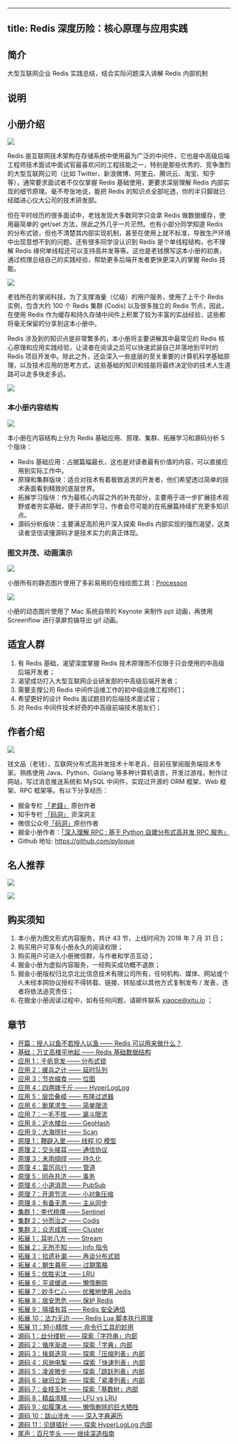 
---
title: Redis 深度历险：核心原理与应用实践
---

## 简介
大型互联网企业 Redis 实践总结，结合实际问题深入讲解 Redis 内部机制

## 说明
## 小册介绍

![](https://p1-jj.byteimg.com/tos-cn-i-t2oaga2asx/gold-user-assets/2018/7/13/16491e285c2c074a~tplv-t2oaga2asx-image.image)

Redis 是互联网技术架构在存储系统中使用最为广泛的中间件，它也是中高级后端工程师技术面试中面试官最喜欢问的工程技能之一，特别是那些优秀的、竞争激烈的大型互联网公司（比如 Twitter、新浪微博、阿里云、腾讯云、淘宝、知乎等），通常要求面试者不仅仅掌握 Redis 基础使用，更要求深层理解 Redis 内部实现的细节原理。毫不夸张地说，能把 Redis 的知识点全部吃透，你的半只脚就已经踏进心仪大公司的技术研发部。

但在平时经历的很多面试中，老钱发现大多数同学只会拿 Redis 做数据缓存，使用最简单的 get/set 方法，除此之外几乎一片茫然。也有小部分同学知道 Redis 的分布式锁，但也不清楚其内部实现机制，甚至在使用上就不标准，导致生产环境中出现意想不到的问题。还有很多同学没认识到 Redis 是个单线程结构，也不理解 Redis 缘何单线程还可以支持高并发等等。这也是老钱撰写这本小册的初衷，通过梳理总结自己的实践经验，帮助更多后端开发者更快更深入的掌握 Redis 技能。

![](https://p1-jj.byteimg.com/tos-cn-i-t2oaga2asx/gold-user-assets/2018/7/13/16491d30cf7fb606~tplv-t2oaga2asx-image.image)

老钱所在的掌阅科技，为了支撑海量（亿级）的用户服务，使用了上千个 Redis 实例，包含大约 100 个 Redis 集群 \(Codis\) 以及很多独立的 Redis 节点，因此，在使用 Redis 作为缓存和持久存储中间件上积累了较为丰富的实战经验，这些都将毫无保留的分享到这本小册中。

Redis 涉及到的知识点是非常繁多的，本小册将主要讲解其中最常见的 Redis 核心原理和应用实践经验，让读者在阅读之后可以快速武装自己并落地到平时的 Redis 项目开发中。除此之外，还会深入一些底层的至关重要的计算机科学基础原理，以及技术应用的思考方式，这些基础的知识和技能将最终决定你的技术人生道路可以走多快走多远。

![](https://p1-jj.byteimg.com/tos-cn-i-t2oaga2asx/gold-user-assets/2018/7/30/164ea81aad0ad0d0~tplv-t2oaga2asx-image.image)

### 本小册内容结构

![](https://p1-jj.byteimg.com/tos-cn-i-t2oaga2asx/gold-user-assets/2018/7/30/164e967bb4eda445~tplv-t2oaga2asx-image.image)

本小册在内容结构上分为 Redis 基础应用、原理、集群、拓展学习和源码分析 5 个版块：

- Redis 基础应用：占据篇幅最长，这也是对读者最有价值的内容，可以直接应用到实际工作中。
- 原理和集群版块：适合对技术有着极致追求的开发者，他们希望透过简单的技术表面看到精致的底层世界。
- 拓展学习版块：作为最核心内容之外的补充部分，主要用于进一步扩展技术视野或者夯实基础，便于进阶学习，作者会尽可能的在拓展篇持续扩充更多知识点。
- 源码分析版块：主要满足高阶用户深入探索 Redis 内部实现的强烈渴望，这类读者坚信读懂源码才是技术实力的真正体现。

### 图文并茂、动画演示

![](https://p1-jj.byteimg.com/tos-cn-i-t2oaga2asx/gold-user-assets/2018/7/5/164698cd0d3eec33~tplv-t2oaga2asx-image.image)

小册所有的静态图片使用了多彩易用的在线绘图工具：[Processon](https://processon.com)

![](https://p1-jj.byteimg.com/tos-cn-i-t2oaga2asx/gold-user-assets/2018/7/3/1645f098a4f5420e~tplv-t2oaga2asx-image.image)

小册的动态图片使用了 Mac 系统自带的 Keynote 来制作 ppt 动画，再使用 Screenflow 进行录屏剪辑导出 gif 动画。

## 适宜人群

1.  有 Redis 基础，渴望深度掌握 Redis 技术原理而不仅限于只会使用的中高级后端开发者；
2.  渴望成功打入大型互联网企业研发部的中高级后端开发者；
3.  需要支撑公司 Redis 中间件运维工作的初中级运维工程师们；
4.  希望更好的设计 Redis 面试题目的后端技术面试官；
5.  对 Redis 中间件技术好奇的中高级前端技术朋友们；

## 作者介绍

![](https://p1-jj.byteimg.com/tos-cn-i-t2oaga2asx/gold-user-assets/2018/7/23/164c54f7d4f3f49b~tplv-t2oaga2asx-image.image)

钱文品（老钱），互联网分布式高并发技术十年老兵，目前任掌阅服务端技术专家。熟练使用 Java、Python、Golang 等多种计算机语言，开发过游戏，制作过网站，写过消息推送系统和 MySQL 中间件，实现过开源的 ORM 框架、Web 框架、RPC 框架等。有以下分享经历：

- 掘金专栏 [「老錢」](https://juejin.cn/user/3104676535872733) 原创作者
- 知乎专栏 [「码洞」](https://zhuanlan.zhihu.com/codehole) 资深洞主
- 微信公众号[「码洞」](https://p1-jj.byteimg.com/tos-cn-i-t2oaga2asx/gold-user-assets/2018/7/30/164e9cc748864650~tplv-t2oaga2asx-image.image)原创作者
- 掘金小册作者：[「深入理解 RPC : 基于 Python 自建分布式高并发 RPC 服务」](https://juejin.cn/book/6844733722936377351)
- Github 地址: <https://github.com/pyloque>

## 名人推荐

![](https://p1-jj.byteimg.com/tos-cn-i-t2oaga2asx/gold-user-assets/2018/7/30/164ea7e71f70fe94~tplv-t2oaga2asx-image.image)

![](https://p1-jj.byteimg.com/tos-cn-i-t2oaga2asx/gold-user-assets/2018/7/30/164ea7eb6b203029~tplv-t2oaga2asx-image.image)

## 购买须知

1.  本小册为图文形式内容服务，共计 43 节，上线时间为 2018 年 7 月 31 日；
2.  购买用户可享有小册永久的阅读权限；
3.  购买用户可进入小册微信群，与作者和学员互动；
4.  掘金小册为虚拟内容服务，一经购买成功概不退款；
5.  掘金小册版权归北京北比信息技术有限公司所有，任何机构、媒体、网站或个人未经本网协议授权不得转载、链接、转贴或以其他方式复制发布 / 发表，违者将依法追究责任；
6.  在掘金小册阅读过程中，如有任何问题，请邮件联系 <xiaoce@xitu.io> ；

## 章节
- [开篇：授人以鱼不若授人以渔 —— Redis 可以用来做什么？](<./kai-pian-shou-ren-yi-yu-bu-ruo-shou-ren-yi-yu------redis-ke-yi-yong-lai-zuo-shi-me-.md>)
- [基础：万丈高楼平地起 —— Redis 基础数据结构](<./ji-chu-wan-zhang-gao-lou-ping-di-qi------redis-ji-chu-shu-ju-jie-gou.md>)
- [应用 1：千帆竞发 —— 分布式锁](<./ying-yong-1-qian-fan-jing-fa------fen-bu-shi-suo.md>)
- [应用 2：缓兵之计 —— 延时队列](<./ying-yong-2-huan-bing-zhi-ji------yan-shi-dui-lie.md>)
- [应用 3：节衣缩食 —— 位图](<./ying-yong-3-jie-yi-suo-shi------wei-tu.md>)
- [应用 4：四两拨千斤 —— HyperLogLog](<./ying-yong-4-si-liang-bo-qian-jin------hyperloglog.md>)
- [应用 5：层峦叠嶂 —— 布隆过滤器](<./ying-yong-5-ceng-luan-die-zhang------bu-long-guo-lu-qi.md>)
- [应用 6：断尾求生 —— 简单限流](<./ying-yong-6-duan-wei-qiu-sheng------jian-dan-xian-liu.md>)
- [应用 7：一毛不拔 —— 漏斗限流](<./ying-yong-7-yi-mao-bu-ba------lou-dou-xian-liu.md>)
- [应用 8：近水楼台 —— GeoHash](<./ying-yong-8-jin-shui-lou-tai------geohash.md>)
- [应用 9：大海捞针 —— Scan](<./ying-yong-9-da-hai-lao-zhen------scan.md>)
- [原理 1：鞭辟入里 —— 线程 IO 模型](<./yuan-li-1-bian-pi-ru-li------xian-cheng-io-mo-xing.md>)
- [原理 2：交头接耳 —— 通信协议](<./yuan-li-2-jiao-tou-jie-er------tong-xin-xie-yi.md>)
- [原理 3：未雨绸缪 —— 持久化](<./yuan-li-3-wei-yu-chou-mou------chi-jiu-hua.md>)
- [原理 4：雷厉风行 —— 管道](<./yuan-li-4-lei-li-feng-xing------guan-dao.md>)
- [原理 5：同舟共济 —— 事务](<./yuan-li-5-tong-zhou-gong-ji------shi-wu.md>)
- [原理 6：小道消息 —— PubSub](<./yuan-li-6-xiao-dao-xiao-xi------pubsub.md>)
- [原理 7：开源节流 —— 小对象压缩](<./yuan-li-7-kai-yuan-jie-liu------xiao-dui-xiang-ya-suo.md>)
- [原理 8：有备无患 —— 主从同步](<./yuan-li-8-you-bei-wu-huan------zhu-cong-tong-bu.md>)
- [集群 1：李代桃僵 —— Sentinel](<./ji-qun-1-li-dai-tao-jiang------sentinel.md>)
- [集群 2：分而治之 —— Codis](<./ji-qun-2-fen-er-zhi-zhi------codis.md>)
- [集群 3：众志成城 —— Cluster](<./ji-qun-3-zhong-zhi-cheng-cheng------cluster.md>)
- [拓展 1：耳听八方 —— Stream](<./tuo-zhan-1-er-ting-ba-fang------stream.md>)
- [拓展 2：无所不知 —— Info 指令](<./tuo-zhan-2-wu-suo-bu-zhi------info-zhi-ling.md>)
- [拓展 3：拾遗补漏 —— 再谈分布式锁](<./tuo-zhan-3-shi-yi-bu-lou------zai-tan-fen-bu-shi-suo.md>)
- [拓展 4：朝生暮死 —— 过期策略](<./tuo-zhan-4-zhao-sheng-mu-si------guo-qi-ce-lue.md>)
- [拓展 5：优胜劣汰 —— LRU](<./tuo-zhan-5-you-sheng-lie-tai------lru.md>)
- [拓展 6：平波缓进 —— 懒惰删除](<./tuo-zhan-6-ping-bo-huan-jin------lan-duo-shan-chu.md>)
- [拓展 7：妙手仁心 —— 优雅地使用 Jedis](<./tuo-zhan-7-miao-shou-ren-xin------you-ya-di-shi-yong-jedis.md>)
- [拓展 8：居安思危 —— 保护 Redis](<./tuo-zhan-8-ju-an-si-wei------bao-hu-redis.md>)
- [拓展 9：隔墙有耳 —— Redis 安全通信](<./tuo-zhan-9-ge-qiang-you-er------redis-an-quan-tong-xin.md>)
- [拓展 10：法力无边 —— Redis Lua 脚本执行原理](<./tuo-zhan-10-fa-li-wu-bian------redis-lua-jiao-ben-zhi-xing-yuan-li.md>)
- [拓展 11：短小精悍 —— 命令行工具的妙用](<./tuo-zhan-11-duan-xiao-jing-han------ming-ling-xing-gong-ju-de-miao-yong.md>)
- [源码 1：丝分缕析 —— 探索「字符串」内部](<./yuan-ma-1-si-fen-lu-xi------tan-suo-zi-fu-chuan-nei-bu.md>)
- [源码 2：循序渐进 —— 探索「字典」内部](<./yuan-ma-2-xun-xu-jian-jin------tan-suo-zi-dian-nei-bu.md>)
- [源码 3：挨肩迭背 —— 探索「压缩列表」内部](<./yuan-ma-3-ai-jian-die-bei------tan-suo-ya-suo-lie-biao-nei-bu.md>)
- [源码 4：风驰电掣 —— 探索「快速列表」内部](<./yuan-ma-4-feng-chi-dian-che------tan-suo-kuai-su-lie-biao-nei-bu.md>)
- [源码 5：凌波微步 —— 探索「跳跃列表」内部](<./yuan-ma-5-ling-bo-wei-bu------tan-suo-tiao-yue-lie-biao-nei-bu.md>)
- [源码 6：破旧立新 —— 探索「紧凑列表」内部](<./yuan-ma-6-po-jiu-li-xin------tan-suo-jin-cou-lie-biao-nei-bu.md>)
- [源码 7：金枝玉叶 —— 探索「基数树」内部](<./yuan-ma-7-jin-zhi-yu-ye------tan-suo-ji-shu-shu-nei-bu.md>)
- [源码 8：精益求精 —— LFU vs LRU](<./yuan-ma-8-jing-yi-qiu-jing------lfu-vs-lru.md>)
- [源码 9：如履薄冰 —— 懒惰删除的巨大牺牲](<./yuan-ma-9-ru-lu-bo-bing------lan-duo-shan-chu-de-ju-da-xi-sheng.md>)
- [源码 10：跋山涉水 —— 深入字典遍历](<./yuan-ma-10-ba-shan-she-shui------shen-ru-zi-dian-bian-li.md>)
- [源码 11：见缝插针 —— 探索 HyperLogLog 内部](<./yuan-ma-11-jian-feng-cha-zhen------tan-suo-hyperloglog-nei-bu.md>)
- [尾声：百尺竿头 —— 继续深造指南](<./wei-sheng-bai-chi-gan-tou------ji-xu-shen-zao-zhi-nan.md>)

    
